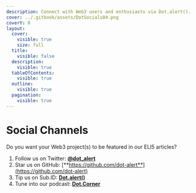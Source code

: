 ```yaml
---
description: Connect with Web3 users and enthusiasts via Dot.alert().
cover: ../.gitbook/assets/DotSocials04.png
coverY: 0
layout:
  cover:
    visible: true
    size: full
  title:
    visible: false
  description:
    visible: true
  tableOfContents:
    visible: true
  outline:
    visible: true
  pagination:
    visible: true
---
```


# Social Channels

Do you want your Web3 project(s) to be featured in our ELI5 articles?

1. Follow us on Twitter: [**@dot\_alert**](https://twitter.com/dot\_alert)
2. Star us on GitHub: [**https://github.com/dot-alert**](https://github.com/dot-alert)
3. Tip us on Sub.ID: [**Dot.alert()**](https://sub.id/5DyWc7AiAvVm4rZQ2eG1pgx76ohL6sGCp2ghTmju2h1RqxAC)
4. Tune into our podcast: [**Dot.Corner**](https://twitter.com/Dotcornerpod)&#x20;

